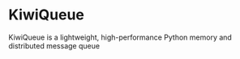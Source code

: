 # KiwiQueue
KiwiQueue is a lightweight, high-performance Python memory and distributed message queue
